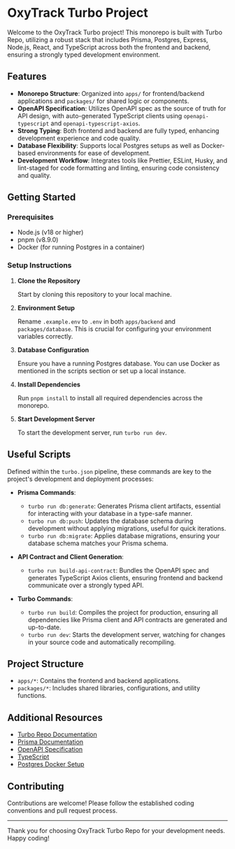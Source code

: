 # OxyTrack Turbo Project

Welcome to the OxyTrack Turbo project! This monorepo is built with Turbo Repo, utilizing a robust stack that includes Prisma, Postgres, Express, Node.js, React, and TypeScript across both the frontend and backend, ensuring a strongly typed development environment.

## Features

- **Monorepo Structure**: Organized into `apps/` for frontend/backend applications and `packages/` for shared logic or components.
- **OpenAPI Specification**: Utilizes OpenAPI spec as the source of truth for API design, with auto-generated TypeScript clients using `openapi-typescript` and `openapi-typescript-axios`.
- **Strong Typing**: Both frontend and backend are fully typed, enhancing development experience and code quality.
- **Database Flexibility**: Supports local Postgres setups as well as Docker-based environments for ease of development.
- **Development Workflow**: Integrates tools like Prettier, ESLint, Husky, and lint-staged for code formatting and linting, ensuring code consistency and quality.

## Getting Started

### Prerequisites

- Node.js (v18 or higher)
- pnpm (v8.9.0)
- Docker (for running Postgres in a container)

### Setup Instructions

1. **Clone the Repository**

   Start by cloning this repository to your local machine.

2. **Environment Setup**

   Rename `.example.env` to `.env` in both `apps/backend` and `packages/database`. This is crucial for configuring your environment variables correctly.

3. **Database Configuration**

   Ensure you have a running Postgres database. You can use Docker as mentioned in the scripts section or set up a local instance.

4. **Install Dependencies**

   Run `pnpm install` to install all required dependencies across the monorepo.

5. **Start Development Server**

   To start the development server, run `turbo run dev`.

## Useful Scripts

Defined within the `turbo.json` pipeline, these commands are key to the project's development and deployment processes:

- **Prisma Commands**:

  - `turbo run db:generate`: Generates Prisma client artifacts, essential for interacting with your database in a type-safe manner.
  - `turbo run db:push`: Updates the database schema during development without applying migrations, useful for quick iterations.
  - `turbo run db:migrate`: Applies database migrations, ensuring your database schema matches your Prisma schema.

- **API Contract and Client Generation**:

  - `turbo run build-api-contract`: Bundles the OpenAPI spec and generates TypeScript Axios clients, ensuring frontend and backend communicate over a strongly typed API.

- **Turbo Commands**:
  - `turbo run build`: Compiles the project for production, ensuring all dependencies like Prisma client and API contracts are generated and up-to-date.
  - `turbo run dev`: Starts the development server, watching for changes in your source code and automatically recompiling.

## Project Structure

- `apps/*`: Contains the frontend and backend applications.
- `packages/*`: Includes shared libraries, configurations, and utility functions.

## Additional Resources

- [Turbo Repo Documentation](https://turborepo.org/docs)
- [Prisma Documentation](https://www.prisma.io/docs/)
- [OpenAPI Specification](https://swagger.io/specification/)
- [TypeScript](https://www.typescriptlang.org/docs/)
- [Postgres Docker Setup](https://docs.docker.com/samples/postgresql_service/)

## Contributing

Contributions are welcome! Please follow the established coding conventions and pull request process.

---

Thank you for choosing OxyTrack Turbo Repo for your development needs. Happy coding!
